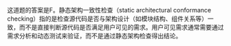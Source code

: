 这道题的答案是F。静态架构一致性检查（static architectural conformance checking）指的是检查源代码是否与架构设计（如模块结构、组件关系等）一致，而不是直接判断源代码是否满足用户可见的需求。用户可见需求通常需要通过需求分析和动态测试来验证，而不是通过静态架构检查得出结论。